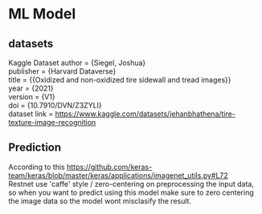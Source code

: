 # ML Model

## datasets
Kaggle Dataset
author = {Siegel, Joshua}  
publisher = {Harvard Dataverse}  
title = {{Oxidized and non-oxidized tire sidewall and tread images}}  
year = {2021}  
version = {V1}  
doi = {10.7910/DVN/Z3ZYLI}  
dataset link = https://www.kaggle.com/datasets/jehanbhathena/tire-texture-image-recognition


## Prediction
According to this https://github.com/keras-team/keras/blob/master/keras/applications/imagenet_utils.py#L72  
Restnet use 'caffe' style / zero-centering on preprocessing the input data, so when you want to predict using this model make sure to zero centering the image data so the model wont misclasify the result.
